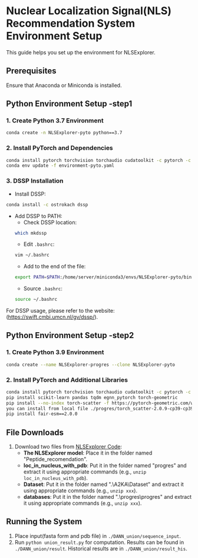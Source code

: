 # Nuclear Localization Signal(NLS) Recommendation System Environment Setup

This guide helps you set up the environment for NLSExplorer.

## Prerequisites
Ensure that Anaconda or Miniconda is installed.

## Python Environment Setup -step1

### 1. Create Python 3.7 Environment
```bash
conda create -n NLSExplorer-pyto python==3.7
```

### 2. Install PyTorch and Dependencies
```bash
conda install pytorch torchvision torchaudio cudatoolkit -c pytorch -c nvidia
conda env update -f environment-pyto.yaml
```

### 3. DSSP Installation
- Install DSSP:
```bash
conda install -c ostrokach dssp
```
- Add DSSP to PATH:
    - Check DSSP location:
    ```bash
    which mkdssp
    ```
    - Edit `.bashrc`:
    ```bash
    vim ~/.bashrc
    ```
    - Add to the end of the file:
    ```bash
    export PATH=$PATH:/home/server/miniconda3/envs/NLSExplorer-pyto/bin/mkdssp
    ```
    - Source `.bashrc`:
    ```bash
    source ~/.bashrc
    ```

For DSSP usage, please refer to the website:
(https://swift.cmbi.umcn.nl/gv/dssp/).

##  Python Environment Setup -step2
### 1. Create Python 3.9 Environment
```bash
conda create --name NLSExplorer-progres --clone NLSExplorer-pyto
```
### 2. Install PyTorch and Additional Libraries
```bash
conda install pytorch torchvision torchaudio cudatoolkit -c pytorch -c nvidia
pip install scikit-learn pandas tqdm egnn_pytorch torch-geometric
pip install --no-index torch-scatter -f https://pytorch-geometric.com/whl/torch-1.13.0+cu117.html(if your cant correctly install
you can install from local file ./progres/torch_scatter-2.0.9-cp39-cp39-linux_x86_64.whl)
pip install fair-esm==2.0.0
```

## File Downloads
1. Download two files from [NLSExplorer Code](http://www.csbio.sjtu.edu.cn/bioinf/NLSExplorer/code.html):
   - **The NLSExplorer model**: Place it in the folder named "Peptide_recomendation".
   - **loc_in_nucleus_with_pdb**: Put it in the folder named "progres" and extract it using appropriate commands (e.g., `unzip loc_in_nucleus_with_pdb`).
   - **Dataset**: Put it in the folder named ".\A2KA\Dataset" and extract it using appropriate commands (e.g., `unzip xxx`).
   - **databases**: Put it in the folder named ".\progres\progres" and extract it using appropriate commands (e.g., `unzip xxx`).


## Running the System
1. Place input(fasta form and pdb file) in `./DANN_union/sequence_input`.
2. Run `python union_result.py` for computation. Results can be found in `./DANN_union/result`. Historical results are in `./DANN_union/result_his`.
